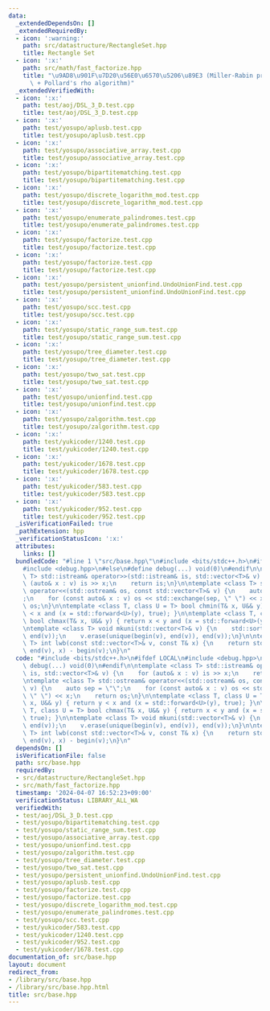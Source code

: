 ```yaml
---
data:
  _extendedDependsOn: []
  _extendedRequiredBy:
  - icon: ':warning:'
    path: src/datastructure/RectangleSet.hpp
    title: Rectangle Set
  - icon: ':x:'
    path: src/math/fast_factorize.hpp
    title: "\u9AD8\u901F\u7D20\u56E0\u6570\u5206\u89E3 (Miller-Rabin primality test\
      \ + Pollard's rho algorithm)"
  _extendedVerifiedWith:
  - icon: ':x:'
    path: test/aoj/DSL_3_D.test.cpp
    title: test/aoj/DSL_3_D.test.cpp
  - icon: ':x:'
    path: test/yosupo/aplusb.test.cpp
    title: test/yosupo/aplusb.test.cpp
  - icon: ':x:'
    path: test/yosupo/associative_array.test.cpp
    title: test/yosupo/associative_array.test.cpp
  - icon: ':x:'
    path: test/yosupo/bipartitematching.test.cpp
    title: test/yosupo/bipartitematching.test.cpp
  - icon: ':x:'
    path: test/yosupo/discrete_logarithm_mod.test.cpp
    title: test/yosupo/discrete_logarithm_mod.test.cpp
  - icon: ':x:'
    path: test/yosupo/enumerate_palindromes.test.cpp
    title: test/yosupo/enumerate_palindromes.test.cpp
  - icon: ':x:'
    path: test/yosupo/factorize.test.cpp
    title: test/yosupo/factorize.test.cpp
  - icon: ':x:'
    path: test/yosupo/factorize.test.cpp
    title: test/yosupo/factorize.test.cpp
  - icon: ':x:'
    path: test/yosupo/persistent_unionfind.UndoUnionFind.test.cpp
    title: test/yosupo/persistent_unionfind.UndoUnionFind.test.cpp
  - icon: ':x:'
    path: test/yosupo/scc.test.cpp
    title: test/yosupo/scc.test.cpp
  - icon: ':x:'
    path: test/yosupo/static_range_sum.test.cpp
    title: test/yosupo/static_range_sum.test.cpp
  - icon: ':x:'
    path: test/yosupo/tree_diameter.test.cpp
    title: test/yosupo/tree_diameter.test.cpp
  - icon: ':x:'
    path: test/yosupo/two_sat.test.cpp
    title: test/yosupo/two_sat.test.cpp
  - icon: ':x:'
    path: test/yosupo/unionfind.test.cpp
    title: test/yosupo/unionfind.test.cpp
  - icon: ':x:'
    path: test/yosupo/zalgorithm.test.cpp
    title: test/yosupo/zalgorithm.test.cpp
  - icon: ':x:'
    path: test/yukicoder/1240.test.cpp
    title: test/yukicoder/1240.test.cpp
  - icon: ':x:'
    path: test/yukicoder/1678.test.cpp
    title: test/yukicoder/1678.test.cpp
  - icon: ':x:'
    path: test/yukicoder/583.test.cpp
    title: test/yukicoder/583.test.cpp
  - icon: ':x:'
    path: test/yukicoder/952.test.cpp
    title: test/yukicoder/952.test.cpp
  _isVerificationFailed: true
  _pathExtension: hpp
  _verificationStatusIcon: ':x:'
  attributes:
    links: []
  bundledCode: "#line 1 \"src/base.hpp\"\n#include <bits/stdc++.h>\n#ifdef LOCAL\n\
    #include <debug.hpp>\n#else\n#define debug(...) void(0)\n#endif\n\ntemplate <class\
    \ T> std::istream& operator>>(std::istream& is, std::vector<T>& v) {\n    for\
    \ (auto& x : v) is >> x;\n    return is;\n}\n\ntemplate <class T> std::ostream&\
    \ operator<<(std::ostream& os, const std::vector<T>& v) {\n    auto sep = \"\"\
    ;\n    for (const auto& x : v) os << std::exchange(sep, \" \") << x;\n    return\
    \ os;\n}\n\ntemplate <class T, class U = T> bool chmin(T& x, U&& y) { return y\
    \ < x and (x = std::forward<U>(y), true); }\n\ntemplate <class T, class U = T>\
    \ bool chmax(T& x, U&& y) { return x < y and (x = std::forward<U>(y), true); }\n\
    \ntemplate <class T> void mkuni(std::vector<T>& v) {\n    std::sort(begin(v),\
    \ end(v));\n    v.erase(unique(begin(v), end(v)), end(v));\n}\n\ntemplate <class\
    \ T> int lwb(const std::vector<T>& v, const T& x) {\n    return std::lower_bound(begin(v),\
    \ end(v), x) - begin(v);\n}\n"
  code: "#include <bits/stdc++.h>\n#ifdef LOCAL\n#include <debug.hpp>\n#else\n#define\
    \ debug(...) void(0)\n#endif\n\ntemplate <class T> std::istream& operator>>(std::istream&\
    \ is, std::vector<T>& v) {\n    for (auto& x : v) is >> x;\n    return is;\n}\n\
    \ntemplate <class T> std::ostream& operator<<(std::ostream& os, const std::vector<T>&\
    \ v) {\n    auto sep = \"\";\n    for (const auto& x : v) os << std::exchange(sep,\
    \ \" \") << x;\n    return os;\n}\n\ntemplate <class T, class U = T> bool chmin(T&\
    \ x, U&& y) { return y < x and (x = std::forward<U>(y), true); }\n\ntemplate <class\
    \ T, class U = T> bool chmax(T& x, U&& y) { return x < y and (x = std::forward<U>(y),\
    \ true); }\n\ntemplate <class T> void mkuni(std::vector<T>& v) {\n    std::sort(begin(v),\
    \ end(v));\n    v.erase(unique(begin(v), end(v)), end(v));\n}\n\ntemplate <class\
    \ T> int lwb(const std::vector<T>& v, const T& x) {\n    return std::lower_bound(begin(v),\
    \ end(v), x) - begin(v);\n}\n"
  dependsOn: []
  isVerificationFile: false
  path: src/base.hpp
  requiredBy:
  - src/datastructure/RectangleSet.hpp
  - src/math/fast_factorize.hpp
  timestamp: '2024-04-07 16:52:23+09:00'
  verificationStatus: LIBRARY_ALL_WA
  verifiedWith:
  - test/aoj/DSL_3_D.test.cpp
  - test/yosupo/bipartitematching.test.cpp
  - test/yosupo/static_range_sum.test.cpp
  - test/yosupo/associative_array.test.cpp
  - test/yosupo/unionfind.test.cpp
  - test/yosupo/zalgorithm.test.cpp
  - test/yosupo/tree_diameter.test.cpp
  - test/yosupo/two_sat.test.cpp
  - test/yosupo/persistent_unionfind.UndoUnionFind.test.cpp
  - test/yosupo/aplusb.test.cpp
  - test/yosupo/factorize.test.cpp
  - test/yosupo/factorize.test.cpp
  - test/yosupo/discrete_logarithm_mod.test.cpp
  - test/yosupo/enumerate_palindromes.test.cpp
  - test/yosupo/scc.test.cpp
  - test/yukicoder/583.test.cpp
  - test/yukicoder/1240.test.cpp
  - test/yukicoder/952.test.cpp
  - test/yukicoder/1678.test.cpp
documentation_of: src/base.hpp
layout: document
redirect_from:
- /library/src/base.hpp
- /library/src/base.hpp.html
title: src/base.hpp
---
```

